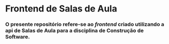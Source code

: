 # Frontend de Salas de Aula

### O presente repositório refere-se ao *frontend* criado utilizando a api de Salas de Aula para a disciplina de Construção de Software.